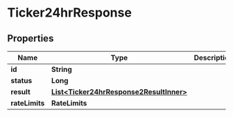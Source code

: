

# Ticker24hrResponse


## Properties

| Name | Type | Description | Notes |
|------------ | ------------- | ------------- | -------------|
|**id** | **String** |  |  [optional] |
|**status** | **Long** |  |  [optional] |
|**result** | [**List&lt;Ticker24hrResponse2ResultInner&gt;**](Ticker24hrResponse2ResultInner.md) |  |  [optional] |
|**rateLimits** | **RateLimits** |  |  [optional] |



